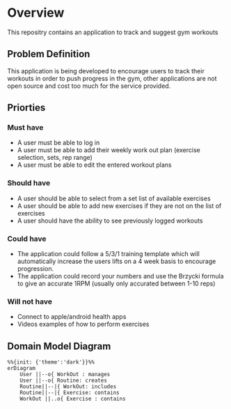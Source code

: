 # Overview

This repositry contains an application to track and suggest gym workouts

## Problem Definition

This application is being developed to encourage users to track their workouts in order to push progress in the gym, other applications are not open source and cost too much for the service provided.

## Priorties

### Must have

- A user must be able to log in
- A user must be able to add their weekly work out plan (exercise selection, sets, rep range)
- A user must be able to edit the entered workout plans

### Should have

- A user should be able to select from a set list of available exercises
- A user should be able to add new exercises if they are not on the list of exercises
- A user should have the ability to see previously logged workouts

### Could have

- The application could follow a 5/3/1 training template which will automatically increase the users lifts on a 4 week basis to encourage progression.
- The application could record your numbers and use the Brzycki formula to give an accurate 1RPM (usually only accurated between 1-10 reps)

### Will not have

- Connect to apple/android health apps
- Videos examples of how to perform exercises

## Domain Model Diagram

```mermaid
%%{init: {'theme':'dark'}}%%
erDiagram
    User ||--o{ WorkOut : manages
    User ||--o{ Routine: creates
    Routine||--|{ WorkOut: includes
    Routine||--|{ Exercise: contains
    WorkOut ||..o{ Exercise : contains

```
